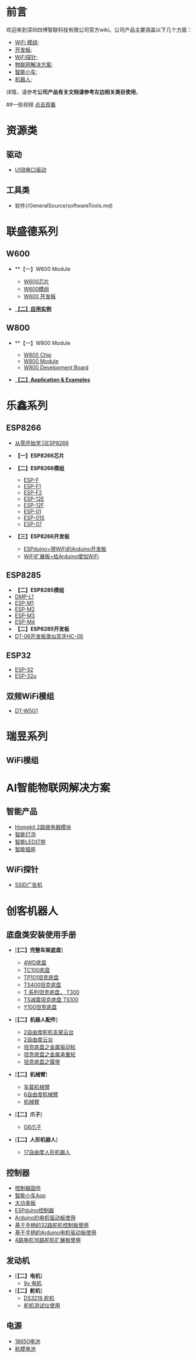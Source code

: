 # 前言

  欢迎来到深圳四博智联科技有限公司官方wiki。公司产品主要涵盖以下几个方面：
- [WiFi 模组](https://github.com/SmartArduino/DOITWiKi/wiki/扉页);
- [开发板](https://github.com/SmartArduino/DOITWiKi/wiki/扉页);
- [WiFi探针](https://github.com/SmartArduino/DOITWiKi/wiki/探针扉页);
- [物联网解决方案](https://github.com/SmartArduino/DOITWiKi/wiki/扉页);
- [智能小车](https://github.com/SmartArduino/DOITWiKi/wiki/扉页);
- [机器人](https://github.com/SmartArduino/DOITWiKi/wiki/扉页);

详情，请参考**公司产品有关文档请参考左边相关类目使用**。

\##一些视频 [点击观看](http://i.youku.com/i/UMjg3NjY2MDgxMg==/videos?spm=a2hzp.8244740.0.0)

# 资源类
## 驱动
  * [USB串口驱动](/GeneralSource/drivers.md)

## 工具类
  * 软件(/GeneralSource/softwareTools.md)

# 联盛德系列

## W600

* **【一】W600 Module
  * [W600芯片](C/C语言学习笔记-CH01-编程基础.md)
  * [W600模组](C/C语言学习笔记-CH02-基本语法.md)
  * [W600 开发板](C/C语言学习笔记-CH03-数组.md)
  
* [**【二】应用实例**](C/C-Code.md)



## W800

* **【一】W800 Module
  * [W800 Chip](C/C语言学习笔记-CH01-编程基础.md)
  * [W800 Module](C/C语言学习笔记-CH02-基本语法.md)
  * [W800 Development Board](C/C语言学习笔记-CH03-数组.md)
  
* [**【二】Application & Examples**](C/C-Code.md)


# 乐鑫系列

## ESP8266
* [从零开始学习ESP8266](ESPSeries/start/start.md)

* **【一】ESP8266芯片**
  
* **【二】ESP8266模组**
  * [ESP-F](ESPSeries/ESP8266/ESPF/espf.md)
  * [ESP-F1](ESPSeries/ESP8266/ESPF1/espf1.md)
  * [ESP-F2](ESPSeries/ESP8266/ESPF2/espf2.md)
  * [ESP-12E](ESPSeries/ESP8266/ESP12E/12e.md)
  * [ESP-12F](ESPSeries/ESP8266/ESP12F/esp12f.md)
  * [ESP-01](ESPSeries/ESP8266/ESP01/esp01.md)
  * [ESP-01S](ESPSeries/ESP8266/ESP01s/esp01s.md)
  * [ESP-07](ESPSeries/ESP8266/ESP07/esp07.md)
  
  
  
* **【三】ESP8266开发板**
  * [ESPduino=带WiFi的Arduino开发板](ESPSeries/ESP8266/ESPDUINO/espduino.md)
  * [WiFi扩展板=给Arduino增加WiFi](C/C语言学习笔记-CH03-数组.md)
  

## ESP8285

* **【二】ESP8285模组**
* [DMP-L1](ESPSeries/ESP8285/dmpl1/dmpl1.md)
* [ESP-M1](ESPSeries/ESP8285/espm1/espm1.md)
* [ESP-M2](ESPSeries/ESP8285/espm2/espm2.md)
* [ESP-M3](ESPSeries/ESP8285/espm3/espm3.md)
* [ESP-M4](ESPSeries/ESP8285/espm4/espm4.md)
* **【二】ESP8285开发板**
* [DT-06开发板类似蓝牙HC-06](ESPSeries/ESP8285/DT06/DT06.md)

## ESP32

* [ESP-32](zh/ESPSeries/ESP32/ESP32/esp32.md)
* [ESP-32u](zh/ESPSeries/ESP32/ESP32u/esp32u.md)

## 双频WiFi模组

* [DT-W5G1](ESPSeries/W5G1/W15G.md)

# 瑞昱系列

## WiFi模组




# AI智能物联网解决方案

## 智能产品

* [Homekit 2路继电器模块](SmartProduct/homekit2relay/homekitrelay.md)
* [智能灯泡](OJ/README.md)
* [智能LED灯带](OJ/README.md)
* [智能插座](OJ/README.md)
## WiFi探针

* [SSID广告机](Prober/ssid/ssid.md)

# 创客机器人

## 底盘类安装使用手册

* [**【二】完整车架底盘**]
  * [4WD底盘](Robot/FrameChassis/4wdcarchassis/4wdcarchassis.md)
  * [TC100底盘](Robot/FrameChassis/TC100/tc100.md)
  * [TP101坦克底盘](Robot/FrameChassis/tp101/tp101.md)
  * [TS400坦克底盘](Robot/FrameChassis/TS400/ts100.md)
  * [T 系列坦克底盘， T300](Robot/FrameChassis/Tseriestank/Tseriest300.md)
  * [TS减震坦克底盘 TS100](Robot/FrameChassis/TStank/TStank.md)
  * [Y100坦克底盘](Robot/FrameChassis/Y100/Y100.md)
* [**【二】机器人配件**]
  * [2自由度舵机支架云台](Robot/FrameChassis/2dofbracket/2dofservobracket.md)
  * [2自由度云台](Robot/FrameChassis/2dofplatform/2dofplatform.md)
  * [坦克底盘之金属驱动轮](Robot/FrameChassis/MetaDrivingWheel/metaldrivingwheel.md)
  * [坦克底盘之金属承重轮](Robot/FrameChassis/MetalBearingWheel/MetalBearingWheel.md)
  * [坦克底盘之履带](Robot/FrameChassis/track/track.md)
* [**【二】机械臂**]
  * [车载机械臂](Robot/FrameChassis/cararm/cararm.md)
  * [6自由度机械臂](Robot/FrameChassis/gxrobotarm/gxrobotarm.md)
  * [机械臂](Robot/FrameChassis/robotarm/robotarm.md)
* [**【二】爪子**]
  * [G6爪子](Robot/FrameChassis/g6/g6.md)

* [**【二】人形机器人**]
  * [17自由度人形机器人](Robot/FrameChassis/17dof/17dofhumanod.md)

## 控制器

* [控制器固件](Robot/Controller/app/firmware.md)
* [智能小车App](Robot/Controller/app/AppforSmartCar.md)
* [大功率板](Robot/Controller/controller/BigPowerBoard.md)
* [ESPduino控制器](Robot/Controller/controller/espduinoController.md)
* [Arduino的电机驱动板使用](Robot/Controller/controller/unomotorshield.md)
* [基于手柄的32路舵机控制板使用](Robot/Controller/ps2/PS2SERVO32.md)
* [基于手柄的Arduino电机驱动板使用](Robot/Controller/ps2/ps2.md)
* [4路电机16路舵机扩展板使用](Robot/Controller/ps2/4motor16servo.md)

## 发动机
* [**【二】电机**]
  * [9v 电机](Robot/Engine/9vMotor/9vmotor.md)
* [**【二】舵机**]
  * [DS3218 舵机](Robot/Engine/ds3218/ds3218.md)
  * [舵机测试仪使用](Robot/Engine/servotester/servoTester.md)

## 电源

* [18650电池](FrontEnd/Vue/idea-to-vue.md)
* [航模电池](FrontEnd/Vue/vue-base-notes.md)



